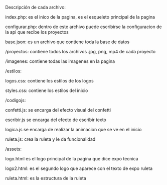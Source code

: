 Descripción de cada archivo:

index.php: es el inico de la pagina, es el esqueleto principal de la pagina

configurar.php: dentro de este archivo puede escribirse la configuracion de la api que recibe los proyectos

base.json: es un archivo que contiene toda la base de datos

/proyectos: contiene todos los archivos .jpg, png, mp4 de cada proyecto

/imagenes: contiene todas las imagenes en la pagina

/estilos:

logos.css: contiene los estilos de los logos

styles.css: contiene los estilos del inicio

/codigojs:

confetti.js: se encarga del efecto visual del confetti

escribir.js se encarga del efecto de escribir texto

logica.js se encarga de realizar la animacion que se ve en el inicio

ruleta.js: crea la ruleta y le da funcionalidad

/assets:

logo.html es el logo principal de la pagina que dice expo tecnica

logo2.html: es el segundo logo que aparece con el texto de expo ruleta

ruleta.html: es la estructura de la ruleta

